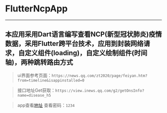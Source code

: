 # FlutterNcpApp
***
本应用采用Dart语言编写查看NCP(新型冠状肺炎)疫情数据，采用Flutter跨平台技术，应用到封装网络请求，自定义组件(loading)，自定义绘制组件(时间轴)，两种跳转路由方式
---
>ui界面参考页面：`https://news.qq.com/zt2020/page/feiyan.htm?from=timeline&isappinstalled=0`

>接口地址Get获取：`https://view.inews.qq.com/g2/getOnsInfo?name=disease_h5`

>app查看[地址](https://www.pgyer.com/l90t) 查看密码：`1234`
